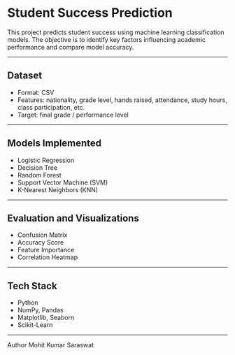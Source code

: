 # Student Success Prediction

This project predicts student success using machine learning classification models. The objective is to identify key factors influencing academic performance and compare model accuracy.

---

## Dataset

- Format: CSV  
- Features: nationality, grade level, hands raised, attendance, study hours, class participation, etc.  
- Target: final grade / performance level  

---

## Models Implemented

- Logistic Regression  
- Decision Tree  
- Random Forest  
- Support Vector Machine (SVM)  
- K-Nearest Neighbors (KNN)  

---

## Evaluation and Visualizations

- Confusion Matrix  
- Accuracy Score  
- Feature Importance  
- Correlation Heatmap  

---

## Tech Stack

- Python  
- NumPy, Pandas  
- Matplotlib, Seaborn  
- Scikit-Learn  

---

Author
Mohit Kumar Saraswat
